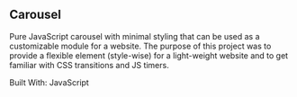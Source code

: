 ## Carousel

Pure JavaScript carousel with minimal styling that can be used as a customizable module for a website. The purpose of this project was to provide a flexible element (style-wise) for a light-weight website and to get familiar with CSS transitions and JS timers.

Built With: 
JavaScript
